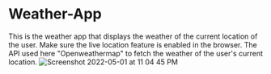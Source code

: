 # Weather-App
This is the weather app that displays the weather of the current location of the user.
Make sure the live location feature is enabled in the browser.
The API used here "Openweathermap" to fetch the weather of the user's current location.
![Screenshot 2022-05-01 at 11 04 45 PM](https://user-images.githubusercontent.com/76726757/166157465-c158f717-073a-4131-aac8-9ff9751fa510.png)
